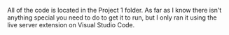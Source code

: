 All of the code is located in the Project 1 folder. As far as I know there isn't anything special you need to do to get it to run, but I only ran it using the live server extension on Visual Studio Code.
